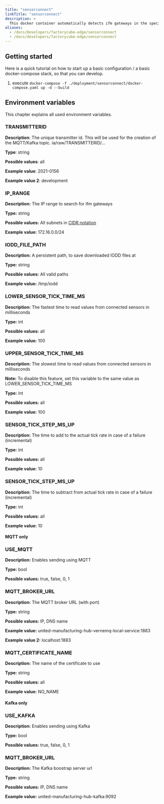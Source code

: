 ```yaml
---
title: "sensorconnect"
linkTitle: "sensorconnect"
description: >
  This docker container automatically detects ifm gateways in the specified network and reads their sensor values in the highest possible data frequency. The MQTT output is specified in [the MQTT documentation](/docs/concepts/mqtt/)
aliases:
  - /docs/Developers/factorycube-edge/sensorconnect
  - /docs/developers/factorycube-edge/sensorconnect
---
```


## Getting started

Here is a quick tutorial on how to start up a basic configuration / a basic docker-compose stack, so that you can develop.

1. execute `docker-compose -f ./deployment/sensorconnect/docker-compose.yaml up -d --build`


## Environment variables

This chapter explains all used environment variables.

### TRANSMITTERID

**Description**: The unique transmitter id. This will be used for the creation of the MQTT/Kafka topic. ia/raw/TRANSMITTERID/...

**Type**: string

**Possible values**: all

**Example value**: 2021-0156

**Example value 2**: development

### IP_RANGE

**Description:** The IP range to search for ifm gateways

**Type:** string

**Possible values:** All subnets in [CIDR notation](https://en.wikipedia.org/wiki/Classless_Inter-Domain_Routing)

**Example value:** 172.16.0.0/24


### IODD_FILE_PATH

**Description:** A persistent path, to save downloaded IODD files at

**Type:** string

**Possible values:** All valid paths

**Example value:** /tmp/iodd

### LOWER_SENSOR_TICK_TIME_MS

**Description:** The fastest time to read values from connected sensors in milliseconds

**Type:** int

**Possible values:** all

**Example value:** 100


### UPPER_SENSOR_TICK_TIME_MS

**Description:** The slowest time to read values from connected sensors in milliseconds

**Note:** To disable this feature, set this variable to the same value as LOWER_SENSOR_TICK_TIME_MS

**Type:** int

**Possible values:** all

**Example value:** 100

### SENSOR_TICK_STEP_MS_UP

**Description:** The time to add to the actual tick rate in case of a failure (incremental)

**Type:** int

**Possible values:** all

**Example value:** 10

### SENSOR_TICK_STEP_MS_UP

**Description:** The time to subtract from actual tick rate in case of a failure (incremental)

**Type:** int

**Possible values:** all

**Example value:** 10



#### MQTT only

### USE_MQTT

**Description:** Enables sending using MQTT

**Type:** bool

**Possible values:** true, false, 0, 1

### MQTT_BROKER_URL

**Description:** The MQTT broker URL (with port)

**Type:** string

**Possible values:** IP, DNS name

**Example value:** united-manufacturing-hub-vernemq-local-service:1883

**Example value 2:** localhost:1883

### MQTT_CERTIFICATE_NAME

**Description:** The name of the certificate to use

**Type:** string

**Possible values:** all

**Example value:** NO_NAME

#### Kafka only

### USE_KAFKA

**Description:** Enables sending using Kafka

**Type:** bool

**Possible values:** true, false, 0, 1

### MQTT_BROKER_URL

**Description:** The Kafka boostrap server url

**Type:** string

**Possible values:** IP, DNS name

**Example value:** united-manufacturing-hub-kafka:9092
